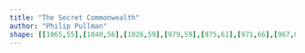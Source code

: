 ```yaml
---
title: "The Secret Commonwealth"
author: "Philip Pullman"
shape: [[1065,55],[1040,56],[1026,59],[979,59],[975,61],[971,66],[967,85],[967,152],[965,163],[961,260],[959,273],[958,314],[955,348],[953,429],[951,452],[951,476],[948,498],[945,583],[932,773],[925,987],[927,997],[930,1000],[968,1002],[1145,1002],[1154,1001],[1160,998],[1161,996],[1164,983],[1165,965],[1163,941],[1164,926],[1169,902],[1168,856],[1171,847],[1171,770],[1174,751],[1178,661],[1180,650],[1182,565],[1185,550],[1184,526],[1187,505],[1187,471],[1191,435],[1189,412],[1193,386],[1193,355],[1196,334],[1196,303],[1199,256],[1203,243],[1210,238],[1237,238],[1250,250],[1259,266],[1266,275],[1270,273],[1273,266],[1271,236],[1262,211],[1262,207],[1230,149],[1191,90],[1171,73],[1156,65],[1142,62],[1122,61],[1105,58],[1078,57],[1068,55]]
---
```

